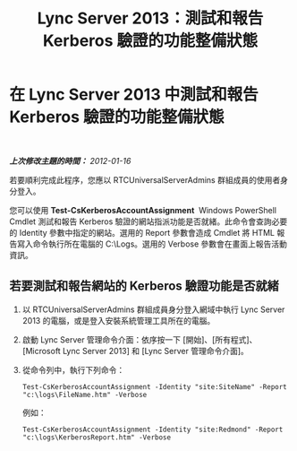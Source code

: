 ﻿---
title: Lync Server 2013：測試和報告 Kerberos 驗證的功能整備狀態
TOCTitle: 測試和報告 Kerberos 驗證的功能整備狀態
ms:assetid: d52c39e5-747d-4f29-88aa-30fd6f26b99c
ms:mtpsurl: https://technet.microsoft.com/zh-tw/library/Gg398925(v=OCS.15)
ms:contentKeyID: 49292419
ms.date: 08/10/2015
mtps_version: v=OCS.15
ms.translationtype: HT
---

# 在 Lync Server 2013 中測試和報告 Kerberos 驗證的功能整備狀態

 

_**上次修改主題的時間：** 2012-01-16_

若要順利完成此程序，您應以 RTCUniversalServerAdmins 群組成員的使用者身分登入。

您可以使用 **Test-CsKerberosAccountAssignment**  Windows PowerShell Cmdlet 測試和報告 Kerberos 驗證的網站指派功能是否就緒。此命令會查詢必要的 Identity 參數中指定的網站。選用的 Report 參數會造成 Cmdlet 將 HTML 報告寫入命令執行所在電腦的 C:\\Logs。選用的 Verbose 參數會在畫面上報告活動資訊。

## 若要測試和報告網站的 Kerberos 驗證功能是否就緒

1.  以 RTCUniversalServerAdmins 群組成員身分登入網域中執行 Lync Server 2013 的電腦，或是登入安裝系統管理工具所在的電腦。

2.  啟動 Lync Server 管理命令介面：依序按一下 \[開始\]、\[所有程式\]、\[Microsoft Lync Server 2013\] 和 \[Lync Server 管理命令介面\]。

3.  從命令列中，執行下列命令：
    
        Test-CsKerberosAccountAssignment -Identity "site:SiteName" -Report "c:\logs\FileName.htm" -Verbose
    
    例如：
    
        Test-CsKerberosAccountAssignment -Identity "site:Redmond" -Report "c:\logs\KerberosReport.htm" -Verbose

